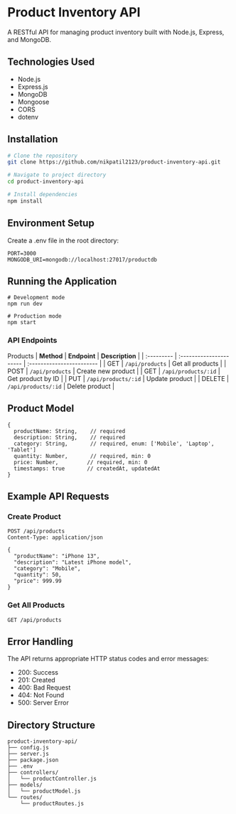 # Product Inventory API

A RESTful API for managing product inventory built with Node.js, Express, and MongoDB.

## Technologies Used

- Node.js
- Express.js
- MongoDB
- Mongoose
- CORS
- dotenv

## Installation

```bash
# Clone the repository
git clone https://github.com/nikpatil2123/product-inventory-api.git

# Navigate to project directory
cd product-inventory-api

# Install dependencies
npm install
```

## Environment Setup 
Create a  .env  file in the root directory:
```
PORT=3000
MONGODB_URI=mongodb://localhost:27017/productdb
```

## Running the Application
```
# Development mode
npm run dev

# Production mode
npm start
```
###  API Endpoints
Products
| **Method** | **Endpoint**            | **Description**           |
| :--------- | :---------------------- | :------------------------ |
| GET        | `/api/products`         | Get all products          |
| POST       | `/api/products`         | Create new product        |
| GET        | `/api/products/:id`     | Get product by ID         |
| PUT        | `/api/products/:id`     | Update product            |
| DELETE     | `/api/products/:id`     | Delete product            |

## Product Model
```
{
  productName: String,    // required
  description: String,    // required
  category: String,       // required, enum: ['Mobile', 'Laptop', 'Tablet']
  quantity: Number,       // required, min: 0
  price: Number,         // required, min: 0
  timestamps: true       // createdAt, updatedAt
}
```
##  Example API Requests
### Create Product
```
POST /api/products
Content-Type: application/json

{
  "productName": "iPhone 13",
  "description": "Latest iPhone model",
  "category": "Mobile",
  "quantity": 50,
  "price": 999.99
}
```
### Get All Products
```
GET /api/products
```
## Error Handling
The API returns appropriate HTTP status codes and error messages:
-   200: Success
-   201: Created
-   400: Bad Request
-   404: Not Found
-   500: Server Error

## Directory Structure
```
product-inventory-api/
├── config.js
├── server.js
├── package.json
├── .env
├── controllers/
│   └── productController.js
├── models/
│   └── productModel.js
└── routes/
    └── productRoutes.js
```
